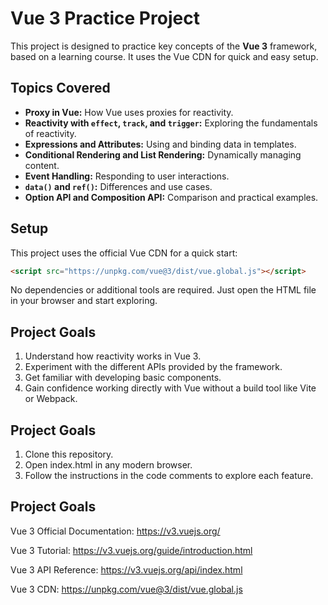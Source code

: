 # Vue 3 Practice Project

This project is designed to practice key concepts of the **Vue 3** framework, based on a learning course. It uses the Vue CDN for quick and easy setup.

## Topics Covered

- **Proxy in Vue:** How Vue uses proxies for reactivity.
- **Reactivity with `effect`, `track`, and `trigger`:** Exploring the fundamentals of reactivity.
- **Expressions and Attributes:** Using and binding data in templates.
- **Conditional Rendering and List Rendering:** Dynamically managing content.
- **Event Handling:** Responding to user interactions.
- **`data()` and `ref()`:** Differences and use cases.
- **Option API and Composition API:** Comparison and practical examples.

## Setup

This project uses the official Vue CDN for a quick start:

```html
<script src="https://unpkg.com/vue@3/dist/vue.global.js"></script>
```
No dependencies or additional tools are required. Just open the HTML file in your browser and start exploring.

## Project Goals

1. Understand how reactivity works in Vue 3.
2. Experiment with the different APIs provided by the framework.
3. Get familiar with developing basic components.
4. Gain confidence working directly with Vue without a build tool like Vite or Webpack.

## Project Goals

1. Clone this repository.
2. Open index.html in any modern browser.
3. Follow the instructions in the code comments to explore each feature.

## Project Goals

Vue 3 Official Documentation: https://v3.vuejs.org/

Vue 3 Tutorial: https://v3.vuejs.org/guide/introduction.html

Vue 3 API Reference: https://v3.vuejs.org/api/index.html

Vue 3 CDN: https://unpkg.com/vue@3/dist/vue.global.js

